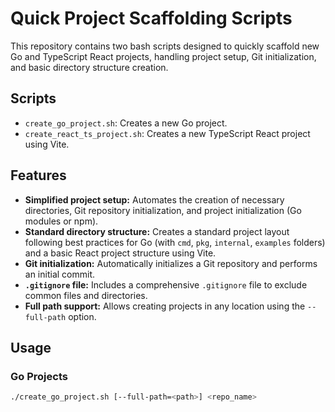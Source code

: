 # Quick Project Scaffolding Scripts

This repository contains two bash scripts designed to quickly scaffold new Go and TypeScript React projects, handling project setup, Git initialization, and basic directory structure creation.

## Scripts

*   `create_go_project.sh`: Creates a new Go project.
*   `create_react_ts_project.sh`: Creates a new TypeScript React project using Vite.

## Features

*   **Simplified project setup:** Automates the creation of necessary directories, Git repository initialization, and project initialization (Go modules or npm).
*   **Standard directory structure:** Creates a standard project layout following best practices for Go (with `cmd`, `pkg`, `internal`, `examples` folders) and a basic React project structure using Vite.
*   **Git initialization:** Automatically initializes a Git repository and performs an initial commit.
*   **`.gitignore` file:** Includes a comprehensive `.gitignore` file to exclude common files and directories.
*   **Full path support:** Allows creating projects in any location using the `--full-path` option.

## Usage

### Go Projects

```bash
./create_go_project.sh [--full-path=<path>] <repo_name>
